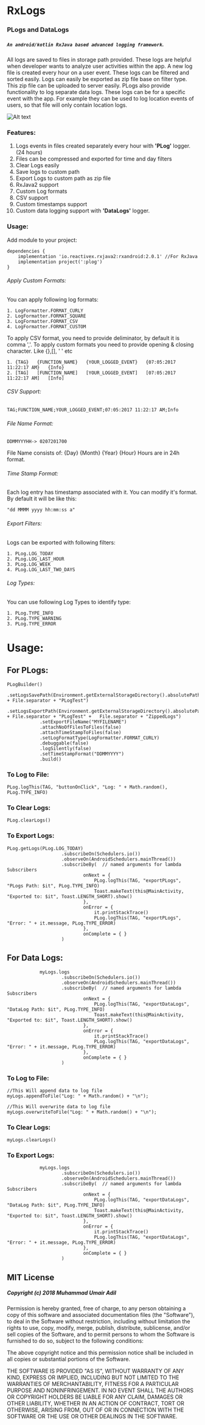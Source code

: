 # RxLogs
### PLogs and DataLogs
##### `An android/kotlin RxJava based advanced logging framework`. 

All logs are saved to files in storage path provided. These logs are helpful when developer wants to analyze user activities within the app. A new log file is created every hour on a user event. These logs can be filtered and sorted easily. Logs can easily be exported as zip file base on filter type. This zip file can be uploaded to server easily. PLogs also provide functionality to log separate data logs. These logs can be for a specific event with the app. For example they can be used to log location events of users, so that file will only contain location logs.

![Alt text](pictures/feature.png?raw=true "Icon")

### Features:

1. Logs events in files created separately every hour with **'PLog'** logger. (24 hours)
2. Files can be compressed and exported for time and day filters
3. Clear Logs easily
4. Save logs to custom path
5. Export Logs to custom path as zip file
6. RxJava2 support
7. Custom Log formats
8. CSV support
9. Custom timestamps support
10. Custom data logging support with **'DataLogs'** logger.

### Usage:

Add module to your project:

    dependencies {
        implementation 'io.reactivex.rxjava2:rxandroid:2.0.1' //For RxJava
        implementation project(':plog')
    }

###### Apply Custom Formats:

You can apply following log formats:

    1. LogFormatter.FORMAT_CURLY
    2. LogFormatter.FORMAT_SQUARE
    3. LogFormatter.FORMAT_CSV
    4. LogFormatter.FORMAT_CUSTOM

To apply CSV format, you need to provide deliminator, by default it is comma ','.
To apply custom formats you need to provide opening & closing character. Like {},[], ' ' etc

    1. {TAG}   {FUNCTION_NAME}   {YOUR_LOGGED_EVENT}   {07:05:2017 11:22:17 AM}   {Info}
    2. [TAG]   [FUNCTION_NAME]   [YOUR_LOGGED_EVENT]   [07:05:2017 11:22:17 AM]   [Info]

###### CSV Support:
    TAG;FUNCTION_NAME;YOUR_LOGGED_EVENT;07:05:2017 11:22:17 AM;Info

###### File Name Format:
    DDMMYYYHH-> 0207201700

File Name consists of: {Day} {Month} {Year} {Hour} Hours are in 24h format.

###### Time Stamp Format:

Each log entry has timestamp associated with it. You can modify it's format. 
By default it will be like this:

    "dd MMMM yyyy hh:mm:ss a"

###### Export Filters:
   
   Logs can be exported with following filters:
   
    1. PLog.LOG_TODAY
    2. PLog.LOG_LAST_HOUR
    3. PLog.LOG_WEEK
    4. PLog.LOG_LAST_TWO_DAYS
    
###### Log Types:

You can use following Log Types to identify type:

    1. PLog.TYPE_INFO
    2. PLog.TYPE_WARNING
    3. PLog.TYPE_ERROR

# Usage:

## For PLogs:

    PLogBuilder()
                .setLogsSavePath(Environment.getExternalStorageDirectory().absolutePath + File.separator + "PLogTest")
                .setLogsExportPath(Environment.getExternalStorageDirectory().absolutePath + File.separator + "PLogTest" +   File.separator + "ZippedLogs")
                .setExportFileName("MYFILENAME")
                .attachNoOfFilesToFiles(false)
                .attachTimeStampToFiles(false)
                .setLogFormatType(LogFormatter.FORMAT_CURLY)
                .debuggable(false)
                .logSilently(false)
                .setTimeStampFormat("DDMMYYYY")
                .build()
                
### To Log to File:
    PLog.logThis(TAG, "buttonOnClick", "Log: " + Math.random(), PLog.TYPE_INFO)
    
### To Clear Logs:
    PLog.clearLogs()
              
### To Export Logs:    

    PLog.getLogs(PLog.LOG_TODAY)
                        .subscribeOn(Schedulers.io())
                        .observeOn(AndroidSchedulers.mainThread())
                        .subscribeBy(  // named arguments for lambda Subscribers
                                onNext = {
                                    PLog.logThis(TAG, "exportPLogs", "PLogs Path: $it", PLog.TYPE_INFO)
                                    Toast.makeText(this@MainActivity, "Exported to: $it", Toast.LENGTH_SHORT).show()
                                },
                                onError = {
                                    it.printStackTrace()
                                    PLog.logThis(TAG, "exportPLogs", "Error: " + it.message, PLog.TYPE_ERROR)
                                },
                                onComplete = { }
                        )
                
## For Data Logs:

                myLogs.logs
                        .subscribeOn(Schedulers.io())
                        .observeOn(AndroidSchedulers.mainThread())
                        .subscribeBy(  // named arguments for lambda Subscribers
                                onNext = {
                                    PLog.logThis(TAG, "exportDataLogs", "DataLog Path: $it", PLog.TYPE_INFO)
                                    Toast.makeText(this@MainActivity, "Exported to: $it", Toast.LENGTH_SHORT).show()
                                },
                                onError = {
                                    it.printStackTrace()
                                    PLog.logThis(TAG, "exportDataLogs", "Error: " + it.message, PLog.TYPE_ERROR)
                                },
                                onComplete = { }
                        )

### To Log to File:
    
    //This Will append data to log file
    myLogs.appendToFile("Log: " + Math.random() + "\n");
    
    //This Will overwrite data to log file
    myLogs.overwriteToFile("Log: " + Math.random() + "\n");
    
### To Clear Logs:
    myLogs.clearLogs()
    
### To Export Logs:  

                myLogs.logs
                        .subscribeOn(Schedulers.io())
                        .observeOn(AndroidSchedulers.mainThread())
                        .subscribeBy(  // named arguments for lambda Subscribers
                                onNext = {
                                    PLog.logThis(TAG, "exportDataLogs", "DataLog Path: $it", PLog.TYPE_INFO)
                                    Toast.makeText(this@MainActivity, "Exported to: $it", Toast.LENGTH_SHORT).show()
                                },
                                onError = {
                                    it.printStackTrace()
                                    PLog.logThis(TAG, "exportDataLogs", "Error: " + it.message, PLog.TYPE_ERROR)
                                },
                                onComplete = { }
                        )
                
                
## MIT License

##### Copyright (c) 2018 Muhammad Umair Adil

Permission is hereby granted, free of charge, to any person obtaining a copy of this software and associated documentation files (the "Software"), to deal in the Software without restriction, including without limitation the rights to use, copy, modify, merge, publish, distribute, sublicense, and/or sell copies of the Software, and to permit persons to whom the Software is furnished to do so, subject to the following conditions:

The above copyright notice and this permission notice shall be included in all copies or substantial portions of the Software.

THE SOFTWARE IS PROVIDED "AS IS", WITHOUT WARRANTY OF ANY KIND, EXPRESS OR IMPLIED, INCLUDING BUT NOT LIMITED TO THE WARRANTIES OF MERCHANTABILITY, FITNESS FOR A PARTICULAR PURPOSE AND NONINFRINGEMENT. IN NO EVENT SHALL THE AUTHORS OR COPYRIGHT HOLDERS BE LIABLE FOR ANY CLAIM, DAMAGES OR OTHER LIABILITY, WHETHER IN AN ACTION OF CONTRACT, TORT OR OTHERWISE, ARISING FROM, OUT OF OR IN CONNECTION WITH THE SOFTWARE OR THE USE OR OTHER DEALINGS IN THE SOFTWARE.
